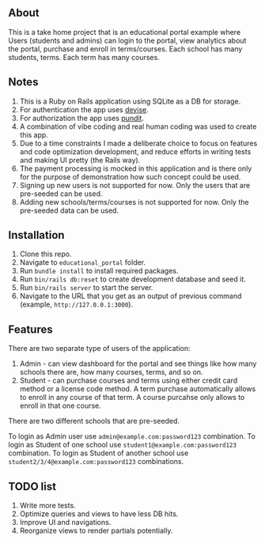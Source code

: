## About

This is a take home project that is an educational portal example where Users (students and admins) can login to the portal, view analytics about the portal, purchase and enroll in terms/courses. Each school has many students, terms. Each term has many courses.

## Notes

1) This is a Ruby on Rails application using SQLite as a DB for storage.
2) For authentication the app uses [devise](https://github.com/heartcombo/devise).
3) For authorization the app uses [pundit](https://github.com/varvet/pundit).
4) A combination of vibe coding and real human coding was used to create this app.
5) Due to a time constraints I made a deliberate choice to focus on features and code optimization development, and reduce efforts in writing tests and making UI pretty (the Rails way).
6) The payment processing is mocked in this application and is there only for the purpose of demonstration how such concept could be used.
7) Signing up new users is not supported for now. Only the users that are pre-seeded can be used.
8) Adding new schools/terms/courses is not supported for now. Only the pre-seeded data can be used.

## Installation

1) Clone this repo.
2) Navigate to `educational_portal` folder.
3) Run `bundle install` to install required packages.
4) Run `bin/rails db:reset` to create development database and seed it.
5) Run `bin/rails server` to start the server.
6) Navigate to the URL that you get as an output of previous command (example, `http://127.0.0.1:3000`).

## Features

There are two separate type of users of the application:
1) Admin - can view dashboard for the portal and see things like how many schools there are, how many courses, terms, and so on.
2) Student - can purchase courses and terms using either credit card method or a license code method. A term purchase automatically allows to enroll in any course of that term. A course purcahse only allows to enroll in that one course.

There are two different schools that are pre-seeded.

To login as Admin user use `admin@example.com:password123` combination.
To login as Student of one school use `student1@example.com:password123` combination.
To login as Student of another school use `student2/3/4@example.com:password123` combinations.

## TODO list

1) Write more tests.
2) Optimize queries and views to have less DB hits.
3) Improve UI and navigations.
4) Reorganize views to render partials potentially.